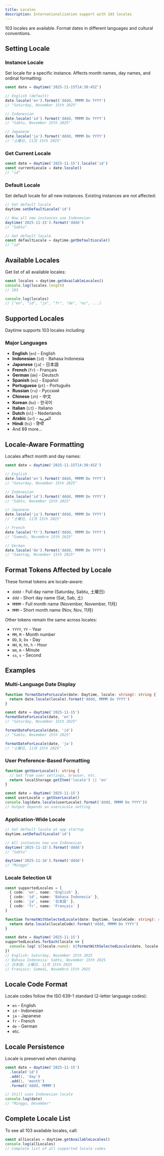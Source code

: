 ```yaml
---
title: Locales
description: Internationalization support with 103 locales
---
```


103 locales are available. Format dates in different languages and cultural conventions.

## Setting Locale

### Instance Locale

Set locale for a specific instance. Affects month names, day names, and ordinal formatting:

```typescript
const date = daytime('2025-11-15T14:30:45Z')

// English (default)
date.locale('en').format('dddd, MMMM Do YYYY')
// "Saturday, November 15th 2025"

// Indonesian
date.locale('id').format('dddd, MMMM Do YYYY')
// "Sabtu, November 15th 2025"

// Japanese
date.locale('ja').format('dddd, MMMM Do YYYY')
// "土曜日, 11月 15th 2025"
```

### Get Current Locale

```typescript
const date = daytime('2025-11-15').locale('id')
const currentLocale = date.locale()
// "id"
```

### Default Locale

Set default locale for all new instances. Existing instances are not affected:

```typescript
// Set default locale
daytime.setDefaultLocale('id')

// Now all new instances use Indonesian
daytime('2025-11-15').format('dddd')
// "Sabtu"

// Get default locale
const defaultLocale = daytime.getDefaultLocale()
// "id"
```

## Available Locales

Get list of all available locales:

```typescript
const locales = daytime.getAvailableLocales()
console.log(locales.length)
// 103

console.log(locales)
// ["en", "id", "ja", "fr", "de", "es", ...]
```

## Supported Locales

Daytime supports 103 locales including:

### Major Languages

- **English** (`en`) - English
- **Indonesian** (`id`) - Bahasa Indonesia
- **Japanese** (`ja`) - 日本語
- **French** (`fr`) - Français
- **German** (`de`) - Deutsch
- **Spanish** (`es`) - Español
- **Portuguese** (`pt`) - Português
- **Russian** (`ru`) - Русский
- **Chinese** (`zh`) - 中文
- **Korean** (`ko`) - 한국어
- **Italian** (`it`) - Italiano
- **Dutch** (`nl`) - Nederlands
- **Arabic** (`ar`) - العربية
- **Hindi** (`hi`) - हिन्दी
- And 89 more...

## Locale-Aware Formatting

Locales affect month and day names:

```typescript
const date = daytime('2025-11-15T14:30:45Z')

// English
date.locale('en').format('dddd, MMMM Do YYYY')
// "Saturday, November 15th 2025"

// Indonesian
date.locale('id').format('dddd, MMMM Do YYYY')
// "Sabtu, November 15th 2025"

// Japanese
date.locale('ja').format('dddd, MMMM Do YYYY')
// "土曜日, 11月 15th 2025"

// French
date.locale('fr').format('dddd, MMMM Do YYYY')
// "Samedi, Novembre 15th 2025"

// German
date.locale('de').format('dddd, MMMM Do YYYY')
// "Samstag, November 15th 2025"
```

## Format Tokens Affected by Locale

These format tokens are locale-aware:

- `dddd` - Full day name (Saturday, Sabtu, 土曜日)
- `ddd` - Short day name (Sat, Sab, 土)
- `MMMM` - Full month name (November, November, 11月)
- `MMM` - Short month name (Nov, Nov, 11月)

Other tokens remain the same across locales:

- `YYYY`, `YY` - Year
- `MM`, `M` - Month number
- `DD`, `D`, `Do` - Day
- `HH`, `H`, `hh`, `h` - Hour
- `mm`, `m` - Minute
- `ss`, `s` - Second

## Examples

### Multi-Language Date Display

```typescript
function formatDateForLocale(date: Daytime, locale: string): string {
  return date.locale(locale).format('dddd, MMMM Do YYYY')
}

const date = daytime('2025-11-15')
formatDateForLocale(date, 'en')
// "Saturday, November 15th 2025"

formatDateForLocale(date, 'id')
// "Sabtu, November 15th 2025"

formatDateForLocale(date, 'ja')
// "土曜日, 11月 15th 2025"
```

### User Preference-Based Formatting

```typescript
function getUserLocale(): string {
  // Get from user settings, browser, etc.
  return localStorage.getItem('locale') || 'en'
}

const date = daytime('2025-11-15')
const userLocale = getUserLocale()
console.log(date.locale(userLocale).format('dddd, MMMM Do YYYY'))
// Output depends on userLocale setting
```

### Application-Wide Locale

```typescript
// Set default locale at app startup
daytime.setDefaultLocale('id')

// All instances now use Indonesian
daytime('2025-11-15').format('dddd')
// "Sabtu"

daytime('2025-11-16').format('dddd')
// "Minggu"
```

### Locale Selection UI

```typescript
const supportedLocales = [
  { code: 'en', name: 'English' },
  { code: 'id', name: 'Bahasa Indonesia' },
  { code: 'ja', name: '日本語' },
  { code: 'fr', name: 'Français' }
]

function formatWithSelectedLocale(date: Daytime, localeCode: string): string {
  return date.locale(localeCode).format('dddd, MMMM Do YYYY')
}

const date = daytime('2025-11-15')
supportedLocales.forEach(locale => {
  console.log(`${locale.name}: ${formatWithSelectedLocale(date, locale.code)}`)
})
// English: Saturday, November 15th 2025
// Bahasa Indonesia: Sabtu, November 15th 2025
// 日本語: 土曜日, 11月 15th 2025
// Français: Samedi, Novembre 15th 2025
```

## Locale Code Format

Locale codes follow the ISO 639-1 standard (2-letter language codes):

- `en` - English
- `id` - Indonesian
- `ja` - Japanese
- `fr` - French
- `de` - German
- etc.

## Locale Persistence

Locale is preserved when chaining:

```typescript
const date = daytime('2025-11-15')
  .locale('id')
  .add(1, 'day')
  .add(1, 'month')
  .format('dddd, MMMM')

// Still uses Indonesian locale
console.log(date)
// "Minggu, Desember"
```

## Complete Locale List

To see all 103 available locales, call:

```typescript
const allLocales = daytime.getAvailableLocales()
console.log(allLocales)
// Complete list of all supported locale codes
```

